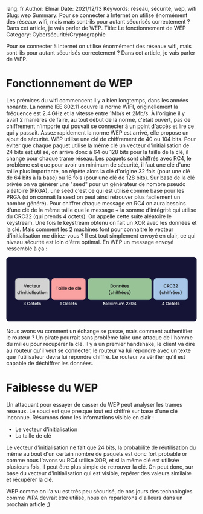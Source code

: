 lang: fr
Author: Elmar
Date: 2021/12/13
Keywords: réseau, sécurité, wep, wifi
Slug: wep
Summary: Pour se connecter à Internet on utilise énormément des réseaux wifi, mais mais sont-ils pour autant sécurisés correctement ? Dans cet article, je vais parler de WEP.
Title: Le fonctionnement de WEP
Category: Cybersécurité/Cryptographie

Pour se connecter à Internet on utilise énormément des réseaux wifi, mais sont-ils pour autant sécurisés correctement ? Dans cet article, je vais parler de WEP.

# Fonctionnement de WEP

Les prémices du wifi commencent il y a bien longtemps, dans les années nonante. La norme IEE 802.11 couvre la norme WIFI, originellement la fréquence est 2.4 GHz et la vitesse entre 1Mb/s et 2Mb/s. À l'origine il y avait 2 manières de faire, au tout début de la norme, c'était ouvert, pas de chiffrement n'importe qui pouvait se connecter à un point d'accès et lire ce qui y passait. Assez rapidement la norme WEP est arrivé, elle propose un ajout de sécurité.
WEP utilise une clé de chiffrement de 40 ou 104 bits. Pour éviter que chaque paquet utilise la même clé un vecteur d'initialisation de 24 bits est utilisé, on arrive donc à 64 ou 128 bits pour la taille de la clé, il change pour chaque trame réseau. Les paquets sont chiffrés avec RC4, le problème est que pour avoir un minimum de sécurité, il faut une clé d'une taille plus importante, on répète alors la clé d'origine 32 fois (pour une clé de 64 bits à la base) ou 16 fois (pour une clé de 128 bits). Sur base de la clé privée on va générer une "seed" pour un générateur de nombre pseudo aléatoire (PRGA), une seed c'est ce qui est utilisé comme base pour les PRGA (si on connait la seed on peut ainsi retrouver plus facilement un nombre généré). Pour chiffrer chaque message en RC4 on aura besoins d'une clé de la même taille que le message + la somme d'intégrité qui utilise du CRC32 (qui prends 4 octets). On appelle cette suite aléatoire le keystream. Une fois le keystream obtenu on fait un XOR avec les données et la clé. Mais comment les 2 machines font pour connaitre le vecteur d'initialisation me diriez-vous ?  Il est tout simplement envoyé en clair, ce qui niveau sécurité est loin d'être optimal.
En WEP un message envoyé ressemble à ça :

![Schéma frame webp](/static/img/wep/frame_wep.webp)

Nous avons vu comment un échange se passe, mais comment authentifier le routeur ? Un pirate pourrait sans problème faire une attaque de l'homme du milieu pour récupérer la clé. Il y a un premier handshake, le client va dire au routeur qu'il veut se connecter, le routeur va lui répondre avec un texte que l'utilisateur devra lui répondre chiffré. Le routeur va vérifier qu'il est capable de déchiffrer les données.

# Faiblesse du WEP

Un attaquant pour essayer de casser du WEP peut analyser les trames réseaux. Le souci est que presque tout est chiffré sur base d'une clé inconnue. Résumons donc les informations visible en clair :

- Le vecteur d'initialisation
- La taille de clé

Le vecteur d'initialisation ne fait que 24 bits, la probabilité de réutilisation du même au bout d'un certain nombre de paquets est donc fort probable or comme nous l'avons vu RC4 utilise XOR, et si la même clé est utilisée plusieurs fois, il peut être plus simple de retrouver la clé. On peut donc, sur base du vecteur d'initialisation qui est visible, repérer des valeurs similaire et récupérer la clé.

WEP comme on l'a vu est très peu sécurisé, de nos jours des technologies comme WPA devrait être utilisé, nous en reparlerons d'ailleurs dans un prochain article ;)
